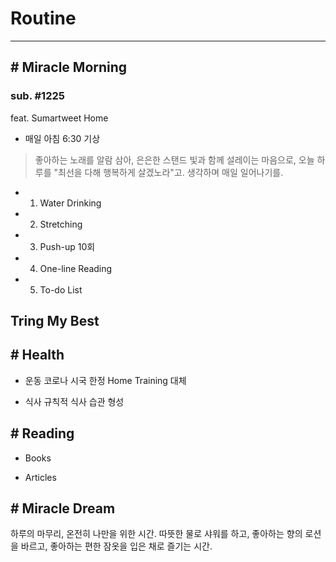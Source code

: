 # Routine

---



## # Miracle Morning 



### sub. #1225

feat. Sumartweet Home

- 매일 아침 6:30 기상

> 좋아하는 노래를 알람 삼아, 은은한 스탠드 빛과 함께
> 설레이는 마음으로, 오늘 하루를 "최선을 다해 행복하게 살겠노라"고. 생각하며 매일 일어나기를.

- 1) Water Drinking

- 2) Stretching

- 3) Push-up 10회

- 4) One-line Reading

- 5) To-do List

  

## Tring My Best





## # Health



- 운동
  코로나 시국 한정 Home Training 대체

- 식사
  규칙적 식사 습관 형성



## # Reading



- Books



- Articles



## # Miracle Dream



하루의 마무리, 
온전히 나만을 위한 시간.
따뜻한 물로 샤워를 하고, 좋아하는 향의 로션을 바르고,
좋아하는 편한 잠옷을 입은 채로 즐기는 시간.